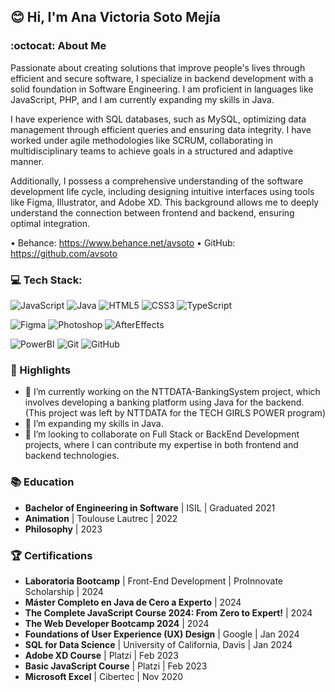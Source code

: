 ## 😊 Hi, I'm Ana Victoria Soto Mejía

### :octocat: About Me

Passionate about creating solutions that improve people's lives through efficient and secure software, I specialize in backend development with a solid foundation in Software Engineering. I am proficient in languages like JavaScript, PHP, and I am currently expanding my skills in Java.

I have experience with SQL databases, such as MySQL, optimizing data management through efficient queries and ensuring data integrity. I have worked under agile methodologies like SCRUM, collaborating in multidisciplinary teams to achieve goals in a structured and adaptive manner.

Additionally, I possess a comprehensive understanding of the software development life cycle, including designing intuitive interfaces using tools like Figma, Illustrator, and Adobe XD. This background allows me to deeply understand the connection between frontend and backend, ensuring optimal integration.

• Behance: https://www.behance.net/avsoto
• GitHub: https://github.com/avsoto

### 💻 Tech Stack:

![JavaScript](https://img.shields.io/badge/javascript-%23323330.svg?style=for-the-badge&logo=javascript&logoColor=%23F7DF1E) 
![Java](https://img.shields.io/badge/java-%23ED8B00.svg?style=for-the-badge&logo=openjdk&logoColor=white) 
![HTML5](https://img.shields.io/badge/html5-%23E34F26.svg?style=for-the-badge&logo=html5&logoColor=white) 
![CSS3](https://img.shields.io/badge/css3-%231572B6.svg?style=for-the-badge&logo=css3&logoColor=white)
![TypeScript](https://img.shields.io/badge/typescript-%23007ACC.svg?style=for-the-badge&logo=typescript&logoColor=white)

![Figma](https://img.shields.io/badge/figma-%23F24E1E.svg?style=for-the-badge&logo=figma&logoColor=white) 
![Photoshop](https://img.shields.io/badge/adobe%20photoshop-%2331A8FF.svg?style=for-the-badge&logo=adobe%20photoshop&logoColor=white) 
![AfterEffects](https://img.shields.io/badge/adobe%20after%20effects-%23FF61F6.svg?style=for-the-badge&logo=adobe%20after%20effects&logoColor=white) 

![PowerBI](https://img.shields.io/badge/PowerBI-F2C811?style=for-the-badge&logo=Power%20BI&logoColor=black)
![Git](https://img.shields.io/badge/git-%23F05033.svg?style=for-the-badge&logo=git&logoColor=white) 
![GitHub](https://img.shields.io/badge/github-%23121011.svg?style=for-the-badge&logo=github&logoColor=white)

### 🌟 Highlights

- 🔭 I’m currently working on the NTTDATA-BankingSystem project, which involves developing a banking platform using Java for the backend. (This project was left by NTTDATA for the TECH GIRLS POWER program)
- 🌱 I’m expanding my skills in Java.
- 🤝 I’m looking to collaborate on Full Stack or BackEnd Development projects, where I can contribute my expertise in both frontend and backend technologies.

### 📚 Education

- **Bachelor of Engineering in Software** | ISIL | Graduated 2021  
- **Animation** | Toulouse Lautrec | 2022  
- **Philosophy** | 2023

### 🏆 Certifications

- **Laboratoria Bootcamp** | Front-End Development | ProInnovate Scholarship | 2024  
- **Máster Completo en Java de Cero a Experto** | 2024
- **The Complete JavaScript Course 2024: From Zero to Expert!** | 2024
- **The Web Developer Bootcamp 2024** | 2024
- **Foundations of User Experience (UX) Design** | Google | Jan 2024
- **SQL for Data Science** | University of California, Davis | Jan 2024
- **Adobe XD Course** | Platzi | Feb 2023
- **Basic JavaScript Course** | Platzi | Feb 2023
- **Microsoft Excel** | Cibertec | Nov 2020
